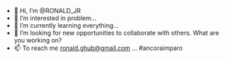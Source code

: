 - 👋 Hi, I’m @RONALD_JR
- 👀 I’m interested in problem...
- 🌱 I’m currently learning everything...
- 💞️ I’m looking for new opportunities to collaborate with others. What are you working on?
- 📫 To reach me ronald.ghub@gmail.com ...
  #ancoraimparo
